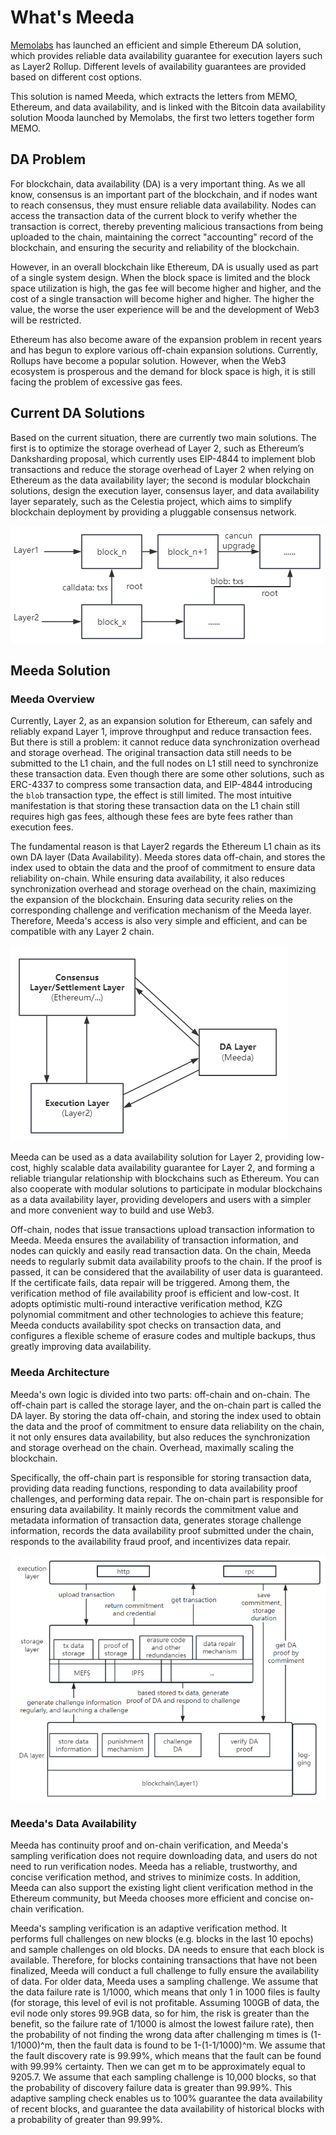 # What's Meeda

[Memolabs](https://memolabs.org/) has launched an efficient and simple Ethereum DA solution, which provides reliable data availability guarantee for execution layers such as Layer2 Rollup. Different levels of availability guarantees are provided based on different cost options.

This solution is named Meeda, which extracts the letters from MEMO, Ethereum, and data availability, and is linked with the Bitcoin data availability solution Mooda launched by Memolabs, the first two letters together form MEMO.

## DA Problem

For blockchain, data availability (DA) is a very important thing. As we all know, consensus is an important part of the blockchain, and if nodes want to reach consensus, they must ensure reliable data availability. Nodes can access the transaction data of the current block to verify whether the transaction is correct, thereby preventing malicious transactions from being uploaded to the chain, maintaining the correct "accounting" record of the blockchain, and ensuring the security and reliability of the blockchain.

However, in an overall blockchain like Ethereum, DA is usually used as part of a single system design. When the block space is limited and the block space utilization is high, the gas fee will become higher and higher, and the cost of a single transaction will become higher and higher. The higher the value, the worse the user experience will be and the development of Web3 will be restricted.

Ethereum has also become aware of the expansion problem in recent years and has begun to explore various off-chain expansion solutions. Currently, Rollups have become a popular solution. However, when the Web3 ecosystem is prosperous and the demand for block space is high, it is still facing the problem of excessive gas fees.

## Current DA Solutions

Based on the current situation, there are currently two main solutions. The first is to optimize the storage overhead of Layer 2, such as Ethereum’s Danksharding proposal, which currently uses EIP-4844 to implement blob transactions and reduce the storage overhead of Layer 2 when relying on Ethereum as the data availability layer; the second is modular blockchain solutions, design the execution layer, consensus layer, and data availability layer separately, such as the Celestia project, which aims to simplify blockchain deployment by providing a pluggable consensus network.

<img src="../../images/now-resolve-method.png" title="" alt="" data-align="center">

## Meeda Solution

### Meeda Overview

Currently, Layer 2, as an expansion solution for Ethereum, can safely and reliably expand Layer 1, improve throughput and reduce transaction fees. But there is still a problem: it cannot reduce data synchronization overhead and storage overhead. The original transaction data still needs to be submitted to the L1 chain, and the full nodes on L1 still need to synchronize these transaction data. Even though there are some other solutions, such as ERC-4337 to compress some transaction data, and EIP-4844 introducing the `blob` transaction type, the effect is still limited. The most intuitive manifestation is that storing these transaction data on the L1 chain still requires high gas fees, although these fees are byte fees rather than execution fees.

The fundamental reason is that Layer2 regards the Ethereum L1 chain as its own DA layer (Data Availability). Meeda stores data off-chain, and stores the index used to obtain the data and the proof of commitment to ensure data reliability on-chain. While ensuring data availability, it also reduces synchronization overhead and storage overhead on the chain, maximizing the expansion of the blockchain. Ensuring data security relies on the corresponding challenge and verification mechanism of the Meeda layer. Therefore, Meeda's access is also very simple and efficient, and can be compatible with any Layer 2 chain.

<img src="../../images/structure.png" title="" alt="" data-align="center">

Meeda can be used as a data availability solution for Layer 2, providing low-cost, highly scalable data availability guarantee for Layer 2, and forming a reliable triangular relationship with blockchains such as Ethereum. You can also cooperate with modular solutions to participate in modular blockchains as a data availability layer, providing developers and users with a simpler and more convenient way to build and use Web3.

Off-chain, nodes that issue transactions upload transaction information to Meeda. Meeda ensures the availability of transaction information, and nodes can quickly and easily read transaction data. On the chain, Meeda needs to regularly submit data availability proofs to the chain. If the proof is passed, it can be considered that the availability of user data is guaranteed. If the certificate fails, data repair will be triggered. Among them, the verification method of file availability proof is efficient and low-cost. It adopts optimistic multi-round interactive verification method, KZG polynomial commitment and other technologies to achieve this feature; Meeda conducts availability spot checks on transaction data, and configures a flexible scheme of erasure codes and multiple backups, thus greatly improving data availability.

### Meeda Architecture

Meeda's own logic is divided into two parts: off-chain and on-chain. The off-chain part is called the storage layer, and the on-chain part is called the DA layer. By storing the data off-chain, and storing the index used to obtain the data and the proof of commitment to ensure data reliability on the chain, it not only ensures data availability, but also reduces the synchronization and storage overhead on the chain. Overhead, maximally scaling the blockchain.

Specifically, the off-chain part is responsible for storing transaction data, providing data reading functions, responding to data availability proof challenges, and performing data repair. The on-chain part is responsible for ensuring data availability. It mainly records the commitment value and metadata information of transaction data, generates storage challenge information, records the data availability proof submitted under the chain, responds to the availability fraud proof, and incentivizes data repair.

<img src="../../images/da-structure.png" title="" alt="" data-align="center">

### Meeda's Data Availability

Meeda has continuity proof and on-chain verification, and Meeda's sampling verification does not require downloading data, and users do not need to run verification nodes. Meeda has a reliable, trustworthy, and concise verification method, and strives to minimize costs. In addition, Meeda can also support the existing light client verification method in the Ethereum community, but Meeda chooses more efficient and concise on-chain verification.

Meeda's sampling verification is an adaptive verification method. It performs full challenges on new blocks (e.g. blocks in the last 10 epochs) and sample challenges on old blocks. DA needs to ensure that each block is available. Therefore, for blocks containing transactions that have not been finalized, Meeda will conduct a full challenge to fully ensure the availability of data. For older data, Meeda uses a sampling challenge. We assume that the data failure rate is 1/1000, which means that only 1 in 1000 files is faulty (for storage, this level of evil is not profitable. Assuming 100GB of data, the evil node only stores 99.9GB data, so for him, the risk is greater than the benefit, so the failure rate of 1/1000 is almost the lowest failure rate), then the probability of not finding the wrong data after challenging m times is (1-1/1000)^m, then the fault data is found to be 1-(1-1/1000)^m. We assume that the fault discovery rate is 99.99%, which means that the fault can be found with 99.99% certainty. Then we can get m to be approximately equal to 9205.7. We assume that each sampling challenge is 10,000 blocks, so that the probability of discovery failure data is greater than 99.99%. This adaptive sampling check enables us to 100% guarantee the data availability of recent blocks, and guarantee the data availability of historical blocks with a probability of greater than 99.99%.
